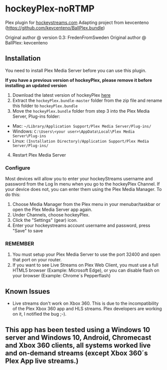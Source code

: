 hockeyPlex-noRTMP
========
Plex plugin for [hockeystreams.com](http://www4.hockeystreams.com/assist/categories/13/api+discussion/4814/APP+HockeyPlex)
Adapting project from kevcenteno (https://github.com/kevcenteno/BallPlex.bundle)

Original author @ version 0.3:  FredenFromSweden
Original author @ BallPlex: kevcenteno
## Installation
You need to install Plex Media Server before you can use this plugin.

**If you have a previous version of hockeyPlex, please remove it before installing an updated version**

1. Download the latest version of hockeyPlex [here](https://github.com/kevcenteno/hockeyPlex.bundle/archive/master.zip)
2. Extract the `hockeyPlex.bundle-master` folder from the zip file and rename this folder to `hockeyPlex.bundle`
3. Move the `hockeyPlex.bundle` folder from step 3 into the Plex Media Server, Plug-ins folder:
  * Mac: `~/Library/Application Support/Plex Media Server/Plug-ins/`
  * Windows: `C:\Users\<your user>\AppData\Local\Plex Media Server\Plug-ins`
  * Linux: `(Installation Directory)/Application Support/Plex Media Server/Plug-ins/`
4. Restart Plex Media Server

### Configure
Most devices will allow you to enter your hockeyStreams username and password from the Log In menu when you go to the hockeyPlex Channel. If your device does not, you can enter them using the Plex Media Manager. To do this:

1. Choose Media Manager from the Plex menu in your menubar/taskbar or open the Plex Media Server app again.
2. Under Channels, choose hockeyPlex.
3. Click the "Settings" (gear) icon.
4. Enter your hockeystreams account username and password, press "Save" to save

### REMEMBER
1. You must setup your Plex Media Server to use the port 32400 and open that port on your router.
2. If you want to see Live Streams on Plex Web Client, you must use a full HTML5 browser (Example: Microsoft Edge), or you can disable flash on your browser (Example: Chrome´s Pepperflash)

## Known Issues
* Live streams don't work on Xbox 360. This is due to the incompatibility of the Plex Xbox 360 app and HLS streams. Plex developers are working on it, I notified the bug ;-).

## This app has been tested using a Windows 10 server and Windows 10, Android, Chromecast and Xbox 360 clients, all systems worked live and on-demand streams (except Xbox 360´s Plex App live streams.)

